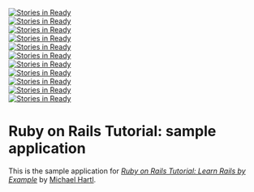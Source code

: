 [![Stories in Ready](http://badge.waffle.io/kmanzana/sample_app.png)](http://waffle.io/kmanzana/sample_app)  
[![Stories in Ready](http://badge.waffle.io/kmanzana/sample_app.png)](http://waffle.io/kmanzana/sample_app)  
[![Stories in Ready](http://badge.waffle.io/kmanzana/sample_app.png)](http://waffle.io/kmanzana/sample_app)  
[![Stories in Ready](http://badge.waffle.io/kmanzana/sample_app.png)](http://waffle.io/kmanzana/sample_app)  
[![Stories in Ready](http://badge.waffle.io/kmanzana/sample_app.png)](http://waffle.io/kmanzana/sample_app)  
[![Stories in Ready](http://badge.waffle.io/kmanzana/sample_app.png)](http://waffle.io/kmanzana/sample_app)  
[![Stories in Ready](http://badge.waffle.io/kmanzana/sample_app.png)](http://waffle.io/kmanzana/sample_app)  
[![Stories in Ready](http://badge.waffle.io/kmanzana/sample_app.png)](http://waffle.io/kmanzana/sample_app)  
[![Stories in Ready](http://badge.waffle.io/kmanzana/sample_app.png)](http://waffle.io/kmanzana/sample_app)  
[![Stories in Ready](http://badge.waffle.io/kmanzana/sample_app.png)](http://waffle.io/kmanzana/sample_app)  
[![Stories in Ready](http://badge.waffle.io/kmanzana/sample_app.png)](http://waffle.io/kmanzana/sample_app)  
# Ruby on Rails Tutorial: sample application

This is the sample application for
[*Ruby on Rails Tutorial: Learn Rails by Example*](http://railstutorial.org/)
by [Michael Hartl](http://michaelhartl.com/).